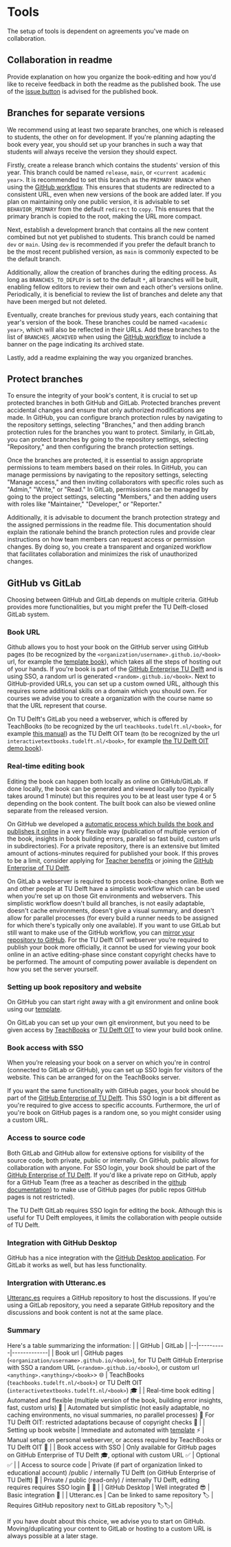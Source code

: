 # Tools
The setup of tools is dependent on agreements you've made on collaboration.

## Collaboration in readme
Provide explanation on how you organize the book-editing and how you'd like to receive feedback in both the readme as the published book. The use of the [issue button](https://jupyterbook.org/en/stable/basics/repository.html#add-a-button-to-open-issues) is advised for the published book.

## Branches for separate versions
We recommend using at least two separate branches, one which is released to students, the other on for development. If you're planning adapting the book every year, you should set up your branches in such a way that students will always receive the version they should expect.

Firstly, create a release branch which contains the students' version of this year. This branch could be named `release`, `main`, or `<current academic year>`. It is recommended to set this branch as the `PRIMARY BRANCH` when using the [GitHub workflow](gh-workflow-settings). This ensures that students are redirected to a consistent URL, even when new versions of the book are added later. If you plan on maintaining only one public version, it is advisable to set `BEHAVIOR_PRIMARY` from the default `redirect` to `copy`. This ensures that the primary branch is copied to the root, making the URL more compact.

Next, establish a development branch that contains all the new content combined but not yet published to students. This branch could be named `dev` or `main`. Using `dev` is recommended if you prefer the default branch to be the most recent published version, as `main` is commonly expected to be the default branch.

Additionally, allow the creation of branches during the editing process. As long as `BRANCHES_TO_DEPLOY` is set to the default `*`, all branches will be built, enabling fellow editors to review their own and each other's versions online. Periodically, it is beneficial to review the list of branches and delete any that have been merged but not deleted.

Eventually, create branches for previous study years, each containing that year's version of the book. These branches could be named `<academic year>`, which will also be reflected in their URLs. Add these branches to the list of `BRANCHES_ARCHIVED` when using the [GitHub workflow](gh-workflow-settings) to include a banner on the page indicating its archived state.

Lastly, add a readme explaining the way you organized branches.

## Protect branches

To ensure the integrity of your book's content, it is crucial to set up protected branches in both GitHub and GitLab. Protected branches prevent accidental changes and ensure that only authorized modifications are made. In GitHub, you can configure branch protection rules by navigating to the repository settings, selecting "Branches," and then adding branch protection rules for the branches you want to protect. Similarly, in GitLab, you can protect branches by going to the repository settings, selecting "Repository," and then configuring the branch protection settings.

Once the branches are protected, it is essential to assign appropriate permissions to team members based on their roles. In GitHub, you can manage permissions by navigating to the repository settings, selecting "Manage access," and then inviting collaborators with specific roles such as "Admin," "Write," or "Read." In GitLab, permissions can be managed by going to the project settings, selecting "Members," and then adding users with roles like "Maintainer," "Developer," or "Reporter."

Additionally, it is advisable to document the branch protection strategy and the assigned permissions in the readme file. This documentation should explain the rationale behind the branch protection rules and provide clear instructions on how team members can request access or permission changes. By doing so, you create a transparent and organized workflow that facilitates collaboration and minimizes the risk of unauthorized changes.

## GitHub vs GitLab
Choosing between GitHub and GitLab depends on multiple criteria. GitHub provides more functionalities, but you might prefer the TU Delft-closed GitLab system.

### Book URL
Github allows you to host your book on the GitHub server using GitHub pages (to be recognized by the `<organization/username>.github.io/<book>` url, for example the [template book](https://teachbooks.github.io/template/)), which takes all the steps of hosting out of your hands. If you're book is part of the [GitHub Enterprise TU Delft](https://github.com/enterprises/tudelft) and is using SSO, a random url is generated `<random>.github.io/<book>`. Next to GitHub-provided URLs, you can set up a custom owned URL, although this requires some additional skills on a domain which you should own. For courses we advise you to create a organization with the course name so that the URL represent that course.

On TU Delft's GitLab you need a webserver, which is offered by TeachBooks (to be recognized by the url `teachbooks.tudelft.nl/<book>`, for example [this manual](https://teachbooks.tudelft.nl/jupyter-book-manual)) as the TU Delft OIT team (to be recognized by the url `interactivetextbooks.tudelft.nl/<book>`, for example [the TU Delft OIT demo book](https://interactivetextbooks.tudelft.nl/open-textbooks-demonstration/)).

### Real-time editing book
Editing the book can happen both locally as online on GitHub/GitLab. If done locally, the book can be generated and viewed locally too (typically takes around 1 minute) but this requires you to be at least user type 4 or 5 depending on the book content. The built book can also be viewed online separate from the released version.

On GitHub we developed a [automatic process which builds the book and publishes it online](../external/deploy-book-workflow/README.md) in a very flexible way (publication of multiple version of the book, insights in book building errors, parallel so fast build, custom urls in subdirectories). For a private repository, there is an extensive but limited amount of actions-minutes required for published your book. If this proves to be a limit, consider applying for [Teacher benefits](https://docs.github.com/en/education/explore-the-benefits-of-teaching-and-learning-with-github-education/github-education-for-teachers/about-github-education-for-teachers#github-education-features-for-teachers) or joining the [GitHub Enterprise of TU Delft](https://github.com/enterprises/tudelft).

On GitLab a webserver is required to process book-changes online. Both we and other people at TU Delft have a simplistic workflow which can be used when you're set up on those Git environments and webservers. This simplistic workflow doesn't build all branches, is not easily adaptable, doesn't cache environments, doesn't give a visual summary, and doesn't allow for parallel processes (for every build a runner needs to be assigned for which there's typically only one available). If you want to use GitLab but still want to make use of the GitHub workflow, you can [mirror your repository to GitHub](https://docs.gitlab.com/ee/user/project/repository/mirror/push.html#set-up-a-push-mirror-from-gitlab-to-github). For the TU Delft OIT webserver you’re required to publish your book more officially, it cannot be used for viewing your book online in an active editing-phase since constant copyright checks have to be performed. The amount of computing power available is dependent on how you set the server yourself.

### Setting up book repository and website
On GitHub you can start right away with a git environment and online book using our [template](../external/template/README.md).

On GitLab you can set up your own git environment, but you need to be given access by [TeachBooks](mailto:teachbooks@tudelft.nl) or [TU Delft OIT](mailto:Interactive-textbooks@tudelft.nl) to view your build book online.

### Book access with SSO
When you’re releasing your book on a server on which you're in control (connected to GitLab or GitHub), you can set up SSO login for visitors of the website. This can be arranged for on the TeachBooks server.

If you want the same functionality with GitHub pages, your book should be part of the [GitHub Enterprise of TU Delft](https://github.com/enterprises/tudelft). This SSO login is a bit different as you're required to give access to specific accounts. Furthermore, the url of you're book on GitHub pages is a random one, so you might consider using a custom URL.

### Access to source code

Both GitLab and GitHub allow for extensive options for visibility of the source code, both private, public or internally. On GitHub, public allows for collaboration with anyone. For SSO login, your book should be part of the [GitHub Enterprise of TU Delft](https://github.com/enterprises/tudelft). If you'd like a private repo on GitHub, apply for a GitHub Team (free as a teacher as described in the [github documentation](https://docs.github.com/en/education/explore-the-benefits-of-teaching-and-learning-with-github-education/github-education-for-teachers/about-github-education-for-teachers#github-education-features-for-teachers)) to make use of GitHub pages (for public repos GitHub pages is not restricted).

The TU Delft GitLab requires SSO login for editing the book. Although this is useful for TU Delft employees, it limits the collaboration with people outside of TU Delft.

### Integration with GitHub Desktop
GitHub has a nice integration with the [GitHub Desktop application](git-setup_local.md). For GitLab it works as well, but has less functionality.

### Intergration with Utteranc.es
[Utteranc.es](../basic-features/utterances.md) requires a GitHub repository to host the discussions. If you're using a GitLab repository, you need a separate GitHub repository and the discussions and book content is not at the same place.

### Summary
Here's a table summarizing the information:
|  | GitHub   | GitLab      |
|--|----------|-------------|
| Book url  | GitHub pages (`<organization/username>.github.io/<book>`), for TU Delft GitHub Enterprise with SSO a random URL (`<random>.github.io/<book>`), or custom url `<anything>.<anything>/<book>`> 🌐         | TeachBooks (`teachbooks.tudelft.nl/<book>`) or TU Delft OIT (`interactivetextbooks.tudelft.nl/<book>`) 🎓 |
| Real-time book editing | Automated and flexible (multiple version of the book, building error insights, fast, custom urls)  🚀   | Automated but simplistic (not easily adaptable, no caching environments, no visual summaries, no parallel processes) 🛵 For TU Delft OIT: restricted adaptations because of copyright checks 🚫   |
| Setting up book website | Immediate and automated with [template](../external/template/README.md) ⚡️         | Manual setup on personal webserver, or access required by TeachBooks or TU Delft OIT  🚧    |
| Book access with SSO | Only available for GitHub pages on GitHub Enterprise of TU Delft 🎓, optional with custom URL  ✅ | Optional  ✅          |
| Access to source code | Private (if part of organization linked to educational account) /public / internally TU Delft (on GitHub Enterprise of TU Delft) 👥   | Private / public (read-only) / internally TU Delft, editing requires requires SSO login  👥  👀 |
| GitHub Desktop | Well integrated 😎 | Basic integration 🙂 |
| Utteranc.es | Can be linked to same repository 🏷️ | Requires GitHub repository next to GitLab repository 🏷️🏷️|

If you have doubt about this choice, we advise you to start on GitHub. Moving/duplicating your content to GitLab or hosting to a custom URL is always possible at a later stage.